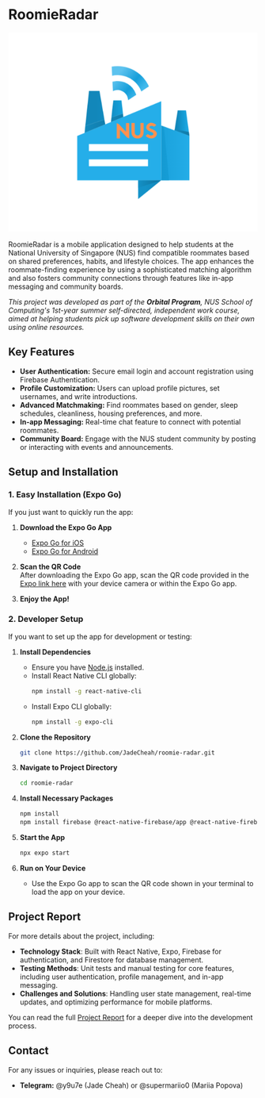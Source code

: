 # RoomieRadar
![RoomieRadar Icon](./assets/Roomie-radar-white-background-1.png)

RoomieRadar is a mobile application designed to help students at the National University of Singapore (NUS) find compatible roommates based on shared preferences, habits, and lifestyle choices. The app enhances the roommate-finding experience by using a sophisticated matching algorithm and also fosters community connections through features like in-app messaging and community boards.

*This project was developed as part of the **Orbital Program**, NUS School of Computing's 1st-year summer self-directed, independent work course, aimed at helping students pick up software development skills on their own using online resources.*

## Key Features

- **User Authentication:** Secure email login and account registration using Firebase Authentication.
- **Profile Customization:** Users can upload profile pictures, set usernames, and write introductions.
- **Advanced Matchmaking:** Find roommates based on gender, sleep schedules, cleanliness, housing preferences, and more.
- **In-app Messaging:** Real-time chat feature to connect with potential roommates.
- **Community Board:** Engage with the NUS student community by posting or interacting with events and announcements.

## Setup and Installation

### 1. Easy Installation (Expo Go)

If you just want to quickly run the app:

1. **Download the Expo Go App**  
   - [Expo Go for iOS](https://apps.apple.com/app/expo-go/id982107779)
   - [Expo Go for Android](https://play.google.com/store/apps/details?id=host.exp.exponent&hl=en&gl=US)

2. **Scan the QR Code**  
   After downloading the Expo Go app, scan the QR code provided in the [Expo link here](https://expo.dev/preview/update?message=upgrade%20to%20SDK%2052.0.0&updateRuntimeVersion=1.0.0&createdAt=2024-12-13T11%3A09%3A30.403Z&slug=exp&projectId=83f10503-a595-42e4-b630-43ba737e56af&group=3a34fca1-aafc-4bb0-b21f-3ea630c8edb1) with your device camera or within the Expo Go app.

3. **Enjoy the App!**

### 2. Developer Setup

If you want to set up the app for development or testing:

1. **Install Dependencies**
   - Ensure you have [Node.js](https://nodejs.org/) installed.
   - Install React Native CLI globally:  
     ```bash
     npm install -g react-native-cli
     ```
   - Install Expo CLI globally:  
     ```bash
     npm install -g expo-cli
     ```

2. **Clone the Repository**
   ```bash
   git clone https://github.com/JadeCheah/roomie-radar.git

3. **Navigate to Project Directory**
    ```bash
    cd roomie-radar

4. **Install Necessary Packages**
    ```bash
    npm install
    npm install firebase @react-native-firebase/app @react-native-firebase/auth

5. **Start the App**
    ```bash 
    npx expo start

6. **Run on Your Device**
    - Use the Expo Go app to scan the QR code shown in your terminal to load the app on your device.

## Project Report

For more details about the project, including:

- **Technology Stack**: Built with React Native, Expo, Firebase for authentication, and Firestore for database management.
- **Testing Methods**: Unit tests and manual testing for core features, including user authentication, profile management, and in-app messaging.
- **Challenges and Solutions**: Handling user state management, real-time updates, and optimizing performance for mobile platforms.

You can read the full [Project Report](https://drive.google.com/file/d/17EMNzqUBvisW5pm9gYBWHzREL5KMeyFq/view?usp=sharing) for a deeper dive into the development process.

## Contact

For any issues or inquiries, please reach out to:

- **Telegram:** @y9u7e (Jade Cheah) or @supermariio0 (Mariia Popova)